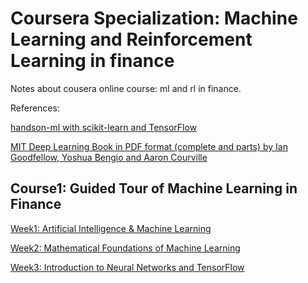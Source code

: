 # Coursera Specialization: Machine Learning and Reinforcement Learning in finance
Notes about cousera online course: ml and rl in finance.

References:

[handson-ml with scikit-learn and TensorFlow](https://github.com/ageron/handson-ml)

[MIT Deep Learning Book in PDF format (complete and parts) by Ian Goodfellow, Yoshua Bengio and Aaron Courville](https://github.com/janishar/mit-deep-learning-book-pdf)

## Course1: Guided Tour of Machine Learning in Finance
[Week1: Artificial Intelligence & Machine Learning](https://github.com/SuperSaiki/Coursera-Machine-Learning-and-Reinforcement-Learning-in-Finance/blob/master/1.1%20Artificial%20Intelligence%20%26%20Machine%20Learning.md)

[Week2: Mathematical Foundations of Machine Learning](https://github.com/SuperSaiki/Coursera-Machine-Learning-and-Reinforcement-Learning-in-Finance/blob/master/1.2%20Mathematical%20Foundations%20of%20Machine%20Learning.md)


[Week3:  Introduction to Neural Networks and TensorFlow](https://github.com/SuperSaiki/Coursera-Machine-Learning-and-Reinforcement-Learning-in-Finance/blob/master/1.3%20Introduction%20to%20Supervised%20Learning.md)


